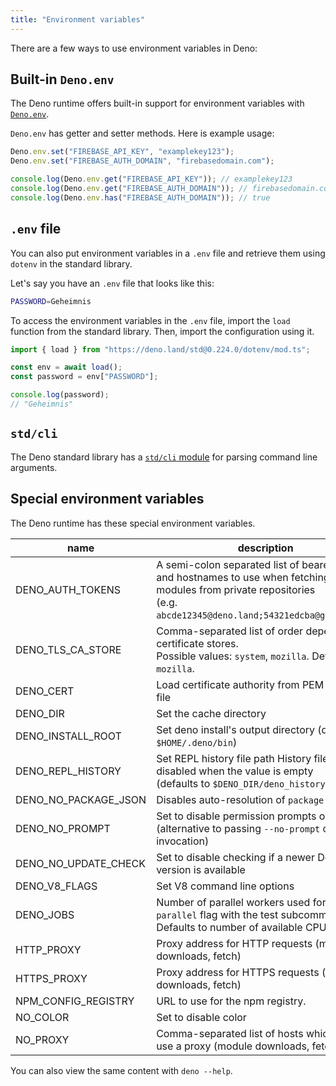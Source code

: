 ```yaml
---
title: "Environment variables"
---
```


There are a few ways to use environment variables in Deno:

## Built-in `Deno.env`

The Deno runtime offers built-in support for environment variables with
[`Deno.env`](https://deno.land/api@v1.25.3?s=Deno.env).

`Deno.env` has getter and setter methods. Here is example usage:

```ts
Deno.env.set("FIREBASE_API_KEY", "examplekey123");
Deno.env.set("FIREBASE_AUTH_DOMAIN", "firebasedomain.com");

console.log(Deno.env.get("FIREBASE_API_KEY")); // examplekey123
console.log(Deno.env.get("FIREBASE_AUTH_DOMAIN")); // firebasedomain.com
console.log(Deno.env.has("FIREBASE_AUTH_DOMAIN")); // true
```

## `.env` file

You can also put environment variables in a `.env` file and retrieve them using
`dotenv` in the standard library.

Let's say you have an `.env` file that looks like this:

```sh
PASSWORD=Geheimnis
```

To access the environment variables in the `.env` file, import the `load`
function from the standard library. Then, import the configuration using it.

```ts
import { load } from "https://deno.land/std@0.224.0/dotenv/mod.ts";

const env = await load();
const password = env["PASSWORD"];

console.log(password);
// "Geheimnis"
```

## `std/cli`

The Deno standard library has a
[`std/cli` module](https://deno.land/std/cli/mod.ts) for parsing command line
arguments.

## Special environment variables

The Deno runtime has these special environment variables.

| name                 | description                                                                                                                                                                       |
| -------------------- | --------------------------------------------------------------------------------------------------------------------------------------------------------------------------------- |
| DENO_AUTH_TOKENS     | A semi-colon separated list of bearer tokens and hostnames to use when fetching remote modules from private repositories<br />(e.g. `abcde12345@deno.land;54321edcba@github.com`) |
| DENO_TLS_CA_STORE    | Comma-separated list of order dependent certificate stores.<br />Possible values: `system`, `mozilla`. Defaults to `mozilla`.                                                     |
| DENO_CERT            | Load certificate authority from PEM encoded file                                                                                                                                  |
| DENO_DIR             | Set the cache directory                                                                                                                                                           |
| DENO_INSTALL_ROOT    | Set deno install's output directory (defaults to `$HOME/.deno/bin`)                                                                                                               |
| DENO_REPL_HISTORY    | Set REPL history file path History file is disabled when the value is empty <br />(defaults to `$DENO_DIR/deno_history.txt`)                                                      |
| DENO_NO_PACKAGE_JSON | Disables auto-resolution of `package.json`                                                                                                                                        |
| DENO_NO_PROMPT       | Set to disable permission prompts on access<br />(alternative to passing `--no-prompt` on invocation)                                                                             |
| DENO_NO_UPDATE_CHECK | Set to disable checking if a newer Deno version is available                                                                                                                      |
| DENO_V8_FLAGS        | Set V8 command line options                                                                                                                                                       |
| DENO_JOBS            | Number of parallel workers used for the `--parallel` flag with the test subcommand.<br />Defaults to number of available CPUs.                                                    |
| HTTP_PROXY           | Proxy address for HTTP requests (module downloads, fetch)                                                                                                                         |
| HTTPS_PROXY          | Proxy address for HTTPS requests (module downloads, fetch)                                                                                                                        |
| NPM_CONFIG_REGISTRY  | URL to use for the npm registry.                                                                                                                                                  |
| NO_COLOR             | Set to disable color                                                                                                                                                              |
| NO_PROXY             | Comma-separated list of hosts which do not use a proxy (module downloads, fetch)                                                                                                  |

You can also view the same content with `deno --help`.
